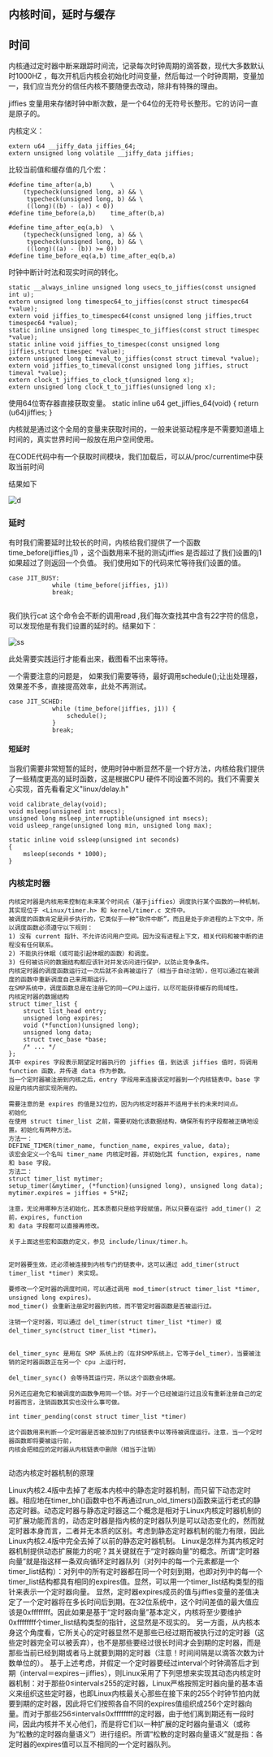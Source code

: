 ## 内核时间，延时与缓存

## 时间

内核通过定时器中断来跟踪时间流，记录每次时钟周期的滴答数，现代大多数默认时1000HZ ，每次开机后内核会初始化时间变量，然后每过一个时钟周期，变量加一，我们应当充分的信任内核不要随便去改动，除非有特殊的理由。

jiffies 变量用来存储时钟中断次数，是一个64位的无符号长整形。它的访问一直是原子的。

内核定义：

```
extern u64 __jiffy_data jiffies_64;
extern unsigned long volatile __jiffy_data jiffies;

```

比较当前值和缓存值的几个宏：

```
#define time_after(a,b)		\
	(typecheck(unsigned long, a) && \
	 typecheck(unsigned long, b) && \
	 ((long)((b) - (a)) < 0))
#define time_before(a,b)	time_after(b,a)

#define time_after_eq(a,b)	\
	(typecheck(unsigned long, a) && \
	 typecheck(unsigned long, b) && \
	 ((long)((a) - (b)) >= 0))
#define time_before_eq(a,b)	time_after_eq(b,a)

```
时钟中断计时法和现实时间的转化。

```
static __always_inline unsigned long usecs_to_jiffies(const unsigned int u);
extern unsigned long timespec64_to_jiffies(const struct timespec64 *value);
extern void jiffies_to_timespec64(const unsigned long jiffies,truct timespec64 *value);
static inline unsigned long timespec_to_jiffies(const struct timespec *value);
static inline void jiffies_to_timespec(const unsigned long jiffies,struct timespec *value);
extern unsigned long timeval_to_jiffies(const struct timeval *value);
extern void jiffies_to_timeval(const unsigned long jiffies, struct timeval *value);
extern clock_t jiffies_to_clock_t(unsigned long x);
extern unsigned long clock_t_to_jiffies(unsigned long x);
```

使用64位寄存器直接获取变量。
static inline u64 get_jiffies_64(void)
{
	return (u64)jiffies;
}



内核就是通过这个全局的变量来获取时间的，一般来说驱动程序是不需要知道墙上时间的，真实世界时间一般放在用户空间使用。

在CODE代码中有一个获取时间模块，我们加载后，可以从/proc/currentime中获取当前时间 
 
结果如下

![d](./image/ss.png)

### 延时

有时我们需要延时比较长的时间，内核给我们提供了一个函数time_before(jiffies,j1) ，这个函数用来不挺的测试jiffies 是否超过了我们设置的j1如果超过了则返回一个负值。
我们使用如下的代码来忙等待我们设置的值。


```
case JIT_BUSY:
			while (time_before(jiffies, j1))
			break;
			
```

我们执行cat 这个命令会不断的调用read ,我们每次查找其中含有22字符的信息，可以发现他是有我们设置的延时的。结果如下：

![ss](./image/sss.png)

此处需要实践运行才能看出来，截图看不出来等待。


一个需要注意的问题是， 如果我们需要等待，最好调用schedule();让出处理器，效果差不多，直接提高效率，此处不再测试。

```
case JIT_SCHED:
			while (time_before(jiffies, j1)) {
				schedule();
			}
			break;
```


####  短延时

当我们需要非常短暂的延时，使用时钟中断显然不是一个好方法，内核给我们提供了一些精度更高的延时函数，这是根据CPU 硬件不同设置不同的。我们不需要关心实现，首先看看定义"linux/delay.h"

```
void calibrate_delay(void);
void msleep(unsigned int msecs);
unsigned long msleep_interruptible(unsigned int msecs);
void usleep_range(unsigned long min, unsigned long max);

static inline void ssleep(unsigned int seconds)
{
	msleep(seconds * 1000);
}
```


### 内核定时器

```
内核定时器是内核用来控制在未来某个时间点（基于jiffies）调度执行某个函数的一种机制，其实现位于 <Linux/timer.h> 和 kernel/timer.c 文件中。
被调度的函数肯定是异步执行的，它类似于一种“软件中断”，而且是处于非进程的上下文中，所以调度函数必须遵守以下规则：
1) 没有 current 指针、不允许访问用户空间。因为没有进程上下文，相关代码和被中断的进程没有任何联系。
2) 不能执行休眠（或可能引起休眠的函数）和调度。
3) 任何被访问的数据结构都应该针对并发访问进行保护，以防止竞争条件。
内核定时器的调度函数运行过一次后就不会再被运行了（相当于自动注销），但可以通过在被调度的函数中重新调度自己来周期运行。
在SMP系统中，调度函数总是在注册它的同一CPU上运行，以尽可能获得缓存的局域性。
内核定时器的数据结构
struct timer_list {
    struct list_head entry;
    unsigned long expires;
    void (*function)(unsigned long);
    unsigned long data;
    struct tvec_base *base;
    /* ... */
};
其中 expires 字段表示期望定时器执行的 jiffies 值，到达该 jiffies 值时，将调用 function 函数，并传递 data 作为参数。
当一个定时器被注册到内核之后，entry 字段用来连接该定时器到一个内核链表中。base 字段是内核内部实现所用的。

需要注意的是 expires 的值是32位的，因为内核定时器并不适用于长的未来时间点。
初始化
在使用 struct timer_list 之前，需要初始化该数据结构，确保所有的字段都被正确地设置。初始化有两种方法。
方法一：
DEFINE_TIMER(timer_name, function_name, expires_value, data);
该宏会定义一个名叫 timer_name 内核定时器，并初始化其 function, expires, name 和 base 字段。
方法二：
struct timer_list mytimer;
setup_timer(&mytimer, (*function)(unsigned long), unsigned long data);
mytimer.expires = jiffies + 5*HZ;

注意，无论用哪种方法初始化，其本质都只是给字段赋值，所以只要在运行 add_timer() 之前，expires, function 
和 data 字段都可以直接再修改。

关于上面这些宏和函数的定义，参见 include/linux/timer.h。
 

定时器要生效，还必须被连接到内核专门的链表中，这可以通过 add_timer(struct timer_list *timer) 来实现。

要修改一个定时器的调度时间，可以通过调用 mod_timer(struct timer_list *timer, unsigned long expires)。
mod_timer() 会重新注册定时器到内核，而不管定时器函数是否被运行过。

注销一个定时器，可以通过 del_timer(struct timer_list *timer) 或 del_timer_sync(struct timer_list *timer)。


del_timer_sync 是用在 SMP 系统上的（在非SMP系统上，它等于del_timer），当要被注销的定时器函数正在另一个 cpu 上运行时，

del_timer_sync() 会等待其运行完，所以这个函数会休眠。

另外还应避免它和被调度的函数争用同一个锁。对于一个已经被运行过且没有重新注册自己的定时器而言，注销函数其实也没什么事可做。

int timer_pending(const struct timer_list *timer)

这个函数用来判断一个定时器是否被添加到了内核链表中以等待被调度运行。注意，当一个定时器函数即将要被运行前，
内核会把相应的定时器从内核链表中删除（相当于注销）
 
```

动态内核定时器机制的原理

Linux内核2.4版中去掉了老版本内核中的静态定时器机制，而只留下动态定时器。相应地在timer_bh()函数中也不再通过run_old_timers()函数来运行老式的静态定时器。动态定时器与静态定时器这二个概念是相对于Linux内核定时器机制的可扩展功能而言的，动态定时器是指内核的定时器队列是可以动态变化的，然而就定时器本身而言，二者并无本质的区别。考虑到静态定时器机制的能力有限，因此Linux内核2.4版中完全去掉了以前的静态定时器机制。 
Linux是怎样为其内核定时器机制提供动态扩展能力的呢？其关键就在于“定时器向量”的概念。所谓“定时器向量”就是指这样一条双向循环定时器队列（对列中的每一个元素都是一个timer_list结构）：对列中的所有定时器都在同一个时刻到期，也即对列中的每一个timer_list结构都具有相同的expires值。显然，可以用一个timer_list结构类型的指针来表示一个定时器向量。 
显然，定时器expires成员的值与jiffies变量的差值决定了一个定时器将在多长时间后到期。在32位系统中，这个时间差值的最大值应该是0xffffffff。因此如果是基于“定时器向量”基本定义，内核将至少要维护0xffffffff个timer_list结构类型的指针，这显然是不现实的。 
另一方面，从内核本身这个角度看，它所关心的定时器显然不是那些已经过期而被执行过的定时器（这些定时器完全可以被丢弃），也不是那些要经过很长时间才会到期的定时器，而是那些当前已经到期或者马上就要到期的定时器（注意！时间间隔是以滴答次数为计数单位的）。 
基于上述考虑，并假定一个定时器要经过interval个时钟滴答后才到期（interval＝expires－jiffies），则Linux采用了下列思想来实现其动态内核定时器机制：对于那些0≤interval≤255的定时器，Linux严格按照定时器向量的基本语义来组织这些定时器，也即Linux内核最关心那些在接下来的255个时钟节拍内就要到期的定时器，因此将它们按照各自不同的expires值组织成256个定时器向量。而对于那些256≤interval≤0xffffffff的定时器，由于他们离到期还有一段时间，因此内核并不关心他们，而是将它们以一种扩展的定时器向量语义（或称为“松散的定时器向量语义”）进行组织。所谓“松散的定时器向量语义”就是指：各定时器的expires值可以互不相同的一个定时器队列。 


